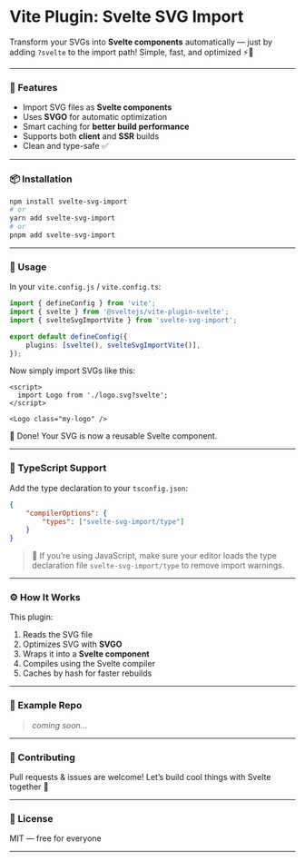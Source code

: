 # Vite Plugin: Svelte SVG Import

Transform your SVGs into **Svelte components** automatically — just by adding `?svelte` to the import path!
Simple, fast, and optimized ⚡️🧩

---

### 🚀 Features

- Import SVG files as **Svelte components**
- Uses **SVGO** for automatic optimization
- Smart caching for **better build performance**
- Supports both **client** and **SSR** builds
- Clean and type-safe ✅

---

### 📦 Installation

```bash
npm install svelte-svg-import
# or
yarn add svelte-svg-import
# or
pnpm add svelte-svg-import
```

---

### 🔌 Usage

In your `vite.config.js` / `vite.config.ts`:

```ts
import { defineConfig } from 'vite';
import { svelte } from '@sveltejs/vite-plugin-svelte';
import { svelteSvgImportVite } from 'svelte-svg-import';

export default defineConfig({
	plugins: [svelte(), svelteSvgImportVite()],
});
```

Now simply import SVGs like this:

```svelte
<script>
  import Logo from './logo.svg?svelte';
</script>

<Logo class="my-logo" />
```

🎉 Done! Your SVG is now a reusable Svelte component.

---

### 🧠 TypeScript Support

Add the type declaration to your `tsconfig.json`:

```json
{
	"compilerOptions": {
		"types": ["svelte-svg-import/type"]
	}
}
```

> 📌 If you’re using JavaScript, make sure your editor loads the type declaration file
> `svelte-svg-import/type` to remove import warnings.

---

### ⚙ How It Works

This plugin:

1. Reads the SVG file
2. Optimizes SVG with **SVGO**
3. Wraps it into a **Svelte component**
4. Compiles using the Svelte compiler
5. Caches by hash for faster rebuilds

---

### 📄 Example Repo

> _coming soon…_

---

### 🤝 Contributing

Pull requests & issues are welcome!
Let’s build cool things with Svelte together 💙

---

### 📜 License

MIT — free for everyone

---
